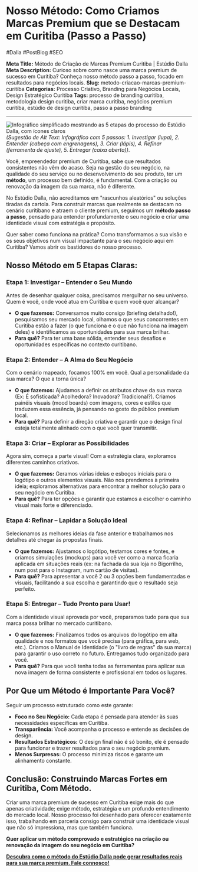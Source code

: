 # Nosso Método: Como Criamos Marcas Premium que se Destacam em Curitiba (Passo a Passo)

#Dalla #PostBlog #SEO 

**Meta Title:** Método de Criação de Marcas Premium Curitiba | Estúdio Dalla
**Meta Description:** Curioso sobre como nasce uma marca premium de sucesso em Curitiba? Conheça nosso método passo a passo, focado em resultados para negócios locais.
**Slug:** metodo-criacao-marcas-premium-curitiba
**Categorias:** Processo Criativo, Branding para Negócios Locais, Design Estratégico Curitiba
**Tags:** processo de branding curitiba, metodologia design curitiba, criar marca curitiba, negócios premium curitiba, estúdio de design curitiba, passo a passo branding

---

![Infográfico simplificado mostrando as 5 etapas do processo do Estúdio Dalla, com ícones claros](placeholder_imagem_metodo_dalla_simplificado.jpg) *(Sugestão de Alt Text: Infográfico com 5 passos: 1. Investigar (lupa), 2. Entender (cabeça com engrenagens), 3. Criar (lápis), 4. Refinar (ferramenta de ajuste), 5. Entregar (caixa aberta))*.

Você, empreendedor premium de Curitiba, sabe que resultados consistentes não vêm do acaso. Seja na gestão do seu negócio, na qualidade do seu serviço ou no desenvolvimento do seu produto, ter um **método**, um processo bem definido, é fundamental. Com a criação ou renovação da imagem da sua marca, não é diferente.

No Estúdio Dalla, não acreditamos em "rascunhos aleatórios" ou soluções tiradas da cartola. Para construir marcas que realmente se destacam no cenário curitibano e atraem o cliente premium, seguimos um **método passo a passo**, pensado para entender profundamente o seu negócio e criar uma identidade visual com estratégia e propósito.

Quer saber como funciona na prática? Como transformamos a sua visão e os seus objetivos num visual impactante para o seu negócio aqui em Curitiba? Vamos abrir os bastidores do nosso processo.

## Nosso Método em 5 Etapas Claras:

### Etapa 1: Investigar – Entender o Seu Mundo

Antes de desenhar qualquer coisa, precisamos mergulhar no seu universo. Quem é você, onde você atua em Curitiba e quem você quer alcançar?

*   **O que fazemos:** Conversamos muito consigo (briefing detalhado!), pesquisamos seu mercado local, olhamos o que seus concorrentes em Curitiba estão a fazer (o que funciona e o que não funciona na imagem deles) e identificamos as oportunidades para sua marca brilhar.
*   **Para quê?** Para ter uma base sólida, entender seus desafios e oportunidades específicas no contexto curitibano.

### Etapa 2: Entender – A Alma do Seu Negócio

Com o cenário mapeado, focamos 100% em você. Qual a personalidade da sua marca? O que a torna única?

*   **O que fazemos:** Ajudamos a definir os atributos chave da sua marca (Ex: É sofisticada? Acolhedora? Inovadora? Tradicional?). Criamos painéis visuais (mood boards) com imagens, cores e estilos que traduzem essa essência, já pensando no gosto do público premium local.
*   **Para quê?** Para definir a direção criativa e garantir que o design final esteja totalmente alinhado com o que você quer transmitir.

### Etapa 3: Criar – Explorar as Possibilidades

Agora sim, começa a parte visual! Com a estratégia clara, exploramos diferentes caminhos criativos.

*   **O que fazemos:** Geramos várias ideias e esboços iniciais para o logótipo e outros elementos visuais. Não nos prendemos à primeira ideia; exploramos alternativas para encontrar a melhor solução para o seu negócio em Curitiba.
*   **Para quê?** Para ter opções e garantir que estamos a escolher o caminho visual mais forte e diferenciado.

### Etapa 4: Refinar – Lapidar a Solução Ideal

Selecionamos as melhores ideias da fase anterior e trabalhamos nos detalhes até chegar às propostas finais.

*   **O que fazemos:** Ajustamos o logótipo, testamos cores e fontes, e criamos simulações (mockups) para você ver como a marca ficaria aplicada em situações reais (ex: na fachada da sua loja no Bigorrilho, num post para o Instagram, num cartão de visitas).
*   **Para quê?** Para apresentar a você 2 ou 3 opções bem fundamentadas e visuais, facilitando a sua escolha e garantindo que o resultado seja perfeito.

### Etapa 5: Entregar – Tudo Pronto para Usar!

Com a identidade visual aprovada por você, preparamos tudo para que sua marca possa brilhar no mercado curitibano.

*   **O que fazemos:** Finalizamos todos os arquivos do logótipo em alta qualidade e nos formatos que você precisa (para gráfica, para web, etc.). Criamos o Manual de Identidade (o "livro de regras" da sua marca) para garantir o uso correto no futuro. Entregamos tudo organizado para você.
*   **Para quê?** Para que você tenha todas as ferramentas para aplicar sua nova imagem de forma consistente e profissional em todos os lugares.

## Por Que um Método é Importante Para Você?

Seguir um processo estruturado como este garante:

*   **Foco no Seu Negócio:** Cada etapa é pensada para atender às suas necessidades específicas em Curitiba.
*   **Transparência:** Você acompanha o processo e entende as decisões de design.
*   **Resultados Estratégicos:** O design final não é só bonito, ele é pensado para funcionar e trazer resultados para o seu negócio premium.
*   **Menos Surpresas:** O processo minimiza riscos e garante um alinhamento constante.

## Conclusão: Construindo Marcas Fortes em Curitiba, Com Método.

Criar uma marca premium de sucesso em Curitiba exige mais do que apenas criatividade; exige método, estratégia e um profundo entendimento do mercado local. Nosso processo foi desenhado para oferecer exatamente isso, trabalhando em parceria consigo para construir uma identidade visual que não só impressiona, mas que também funciona.

**Quer aplicar um método comprovado e estratégico na criação ou renovação da imagem do seu negócio em Curitiba?**

[**Descubra como o método do Estúdio Dalla pode gerar resultados reais para sua marca premium. Fale connosco!**](https://www.estudiodalla.com/contatos)

